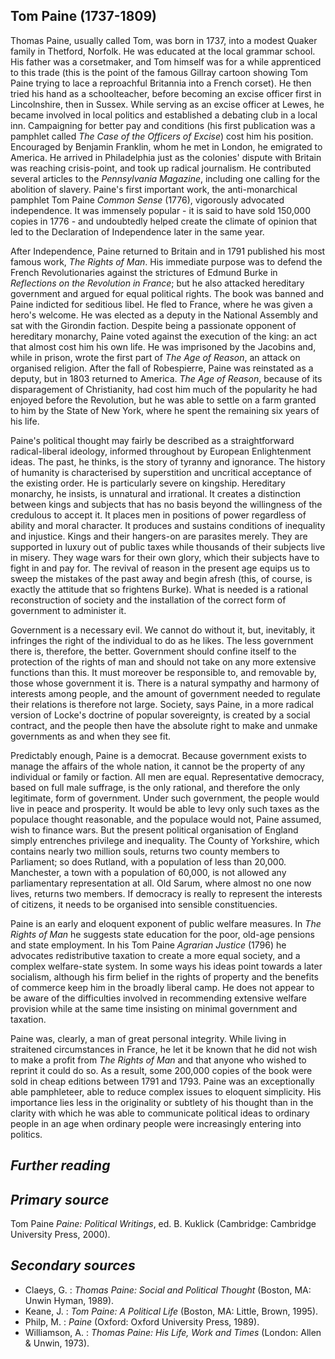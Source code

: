 ## **Tom Paine (1737-1809)**

Thomas Paine, usually called Tom, was born in 1737, into a modest Quaker family in Thetford, Norfolk. He was educated at the local grammar school. His father was a corsetmaker, and Tom himself was for a while apprenticed to this trade (this is the point of the famous Gillray cartoon showing Tom Paine trying to lace a reproachful Britannia into a French corset). He then tried his hand as a schoolteacher, before becoming an excise officer first in Lincolnshire, then in Sussex. While serving as an excise officer at Lewes, he became involved in local politics and established a debating club in a local inn. Campaigning for better pay and conditions (his first publication was a pamphlet called *The Case of the Officers of Excise*) cost him his position. Encouraged by Benjamin Franklin, whom he met in London, he emigrated to America. He arrived in Philadelphia just as the colonies' dispute with Britain was reaching crisis-point, and took up radical journalism. He contributed several articles to the *Pennsylvania Magazine*, including one calling for the abolition of slavery. Paine's first important work, the anti-monarchical pamphlet Tom Paine *Common Sense* (1776), vigorously advocated independence. It was immensely popular - it is said to have sold 150,000 copies in 1776 - and undoubtedly helped create the climate of opinion that led to the Declaration of Independence later in the same year.

After Independence, Paine returned to Britain and in 1791 published his most famous work, *The Rights of Man*. His immediate purpose was to defend the French Revolutionaries against the strictures of Edmund Burke in *Reflections on the Revolution in France*; but he also attacked hereditary government and argued for equal political rights. The book was banned and Paine indicted for seditious libel. He fled to France, where he was given a hero's welcome. He was elected as a deputy in the National Assembly and sat with the Girondin faction. Despite being a passionate opponent of hereditary monarchy, Paine voted against the execution of the king: an act that almost cost him his own life. He was imprisoned by the Jacobins and, while in prison, wrote the first part of *The Age of Reason*, an attack on organised religion. After the fall of Robespierre, Paine was reinstated as a deputy, but in 1803 returned to America. *The Age of Reason*, because of its disparagement of Christianity, had cost him much of the popularity he had enjoyed before the Revolution, but he was able to settle on a farm granted to him by the State of New York, where he spent the remaining six years of his life.

Paine's political thought may fairly be described as a straightforward radical-liberal ideology, informed throughout by European Enlightenment ideas. The past, he thinks, is the story of tyranny and ignorance. The history of humanity is characterised by superstition and uncritical acceptance of the existing order. He is particularly severe on kingship. Hereditary monarchy, he insists, is unnatural and irrational. It creates a distinction between kings and subjects that has no basis beyond the willingness of the credulous to accept it. It places men in positions of power regardless of ability and moral character. It produces and sustains conditions of inequality and injustice. Kings and their hangers-on are parasites merely. They are supported in luxury out of public taxes while thousands of their subjects live in misery. They wage wars for their own glory, which their subjects have to fight in and pay for. The revival of reason in the present age equips us to sweep the mistakes of the past away and begin afresh (this, of course, is exactly the attitude that so frightens Burke). What is needed is a rational reconstruction of society and the installation of the correct form of government to administer it.

Government is a necessary evil. We cannot do without it, but, inevitably, it infringes the right of the individual to do as he likes. The less government there is, therefore, the better. Government should confine itself to the protection of the rights of man and should not take on any more extensive functions than this. It must moreover be responsible to, and removable by, those whose government it is. There is a natural sympathy and harmony of interests among people, and the amount of government needed to regulate their relations is therefore not large. Society, says Paine, in a more radical version of Locke's doctrine of popular sovereignty, is created by a social contract, and the people then have the absolute right to make and unmake governments as and when they see fit.

Predictably enough, Paine is a democrat. Because government exists to manage the affairs of the whole nation, it cannot be the property of any individual or family or faction. All men are equal. Representative democracy, based on full male suffrage, is the only rational, and therefore the only legitimate, form of government. Under such government, the people would live in peace and prosperity. It would be able to levy only such taxes as the populace thought reasonable, and the populace would not, Paine assumed, wish to finance wars. But the present political organisation of England simply entrenches privilege and inequality. The County of Yorkshire, which contains nearly two million souls, returns two county members to Parliament; so does Rutland, with a population of less than 20,000. Manchester, a town with a population of 60,000, is not allowed any parliamentary representation at all. Old Sarum, where almost no one now lives, returns two members. If democracy is really to represent the interests of citizens, it needs to be organised into sensible constituencies.

Paine is an early and eloquent exponent of public welfare measures. In *The Rights of Man* he suggests state education for the poor, old-age pensions and state employment. In his Tom Paine *Agrarian Justice* (1796) he advocates redistributive taxation to create a more equal society, and a complex welfare-state system. In some ways his ideas point towards a later socialism, although his firm belief in the rights of property and the benefits of commerce keep him in the broadly liberal camp. He does not appear to be aware of the difficulties involved in recommending extensive welfare provision while at the same time insisting on minimal government and taxation.

Paine was, clearly, a man of great personal integrity. While living in straitened circumstances in France, he let it be known that he did not wish to make a profit from *The Rights of Man* and that anyone who wished to reprint it could do so. As a result, some 200,000 copies of the book were sold in cheap editions between 1791 and 1793. Paine was an exceptionally able pamphleteer, able to reduce complex issues to eloquent simplicity. His importance lies less in the originality or subtlety of his thought than in the clarity with which he was able to communicate political ideas to ordinary people in an age when ordinary people were increasingly entering into politics.

## *Further reading*

## *Primary source*

 Tom Paine *Paine: Political Writings*, ed. B. Kuklick (Cambridge: Cambridge University Press, 2000).

## *Secondary sources*

- Claeys, G. : *Thomas Paine: Social and Political Thought* (Boston, MA: Unwin Hyman, 1989).
- Keane, J. : *Tom Paine: A Political Life* (Boston, MA: Little, Brown, 1995).
- Philp, M. : *Paine* (Oxford: Oxford University Press, 1989).
- Williamson, A. : *Thomas Paine: His Life, Work and Times* (London: Allen & Unwin, 1973).